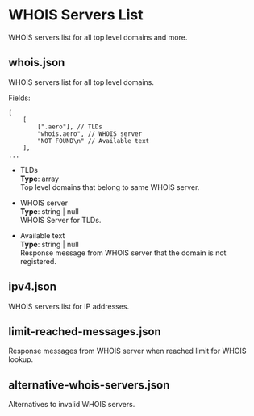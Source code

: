 # WHOIS Servers List
WHOIS servers list for all top level domains and more.

## whois.json
WHOIS servers list for all top level domains.  

Fields: 
```
[
    [
        [".aero"], // TLDs
        "whois.aero", // WHOIS server
        "NOT FOUND\n" // Available text
    ],
...
```

- TLDs  
**Type**: array  
Top level domains that belong to same WHOIS server.

- WHOIS server  
**Type**: string | null  
WHOIS Server for TLDs.

- Available text  
**Type**: string | null  
Response message from WHOIS server that the domain is not registered.

## ipv4.json
WHOIS servers list for IP addresses.

## limit-reached-messages.json
Response messages from WHOIS server when reached limit for WHOIS lookup.

## alternative-whois-servers.json
Alternatives to invalid WHOIS servers.
